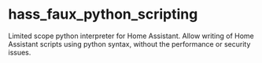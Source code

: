 # hass_faux_python_scripting
Limited scope python interpreter for Home Assistant.  Allow writing of Home Assistant scripts using python syntax, without the performance or security issues.
